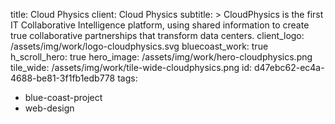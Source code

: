 title: Cloud Physics
client: Cloud Physics
subtitle: >
  CloudPhysics is the first IT Collaborative Intelligence platform, using shared information to create
  true collaborative partnerships that transform data centers.
client_logo: /assets/img/work/logo-cloudphysics.svg
bluecoast_work: true
h_scroll_hero: true
hero_image: /assets/img/work/hero-cloudphysics.png
tile_wide: /assets/img/work/tile-wide-cloudphysics.png
id: d47ebc62-ec4a-4688-be81-3f1fb1edb778
tags:
  - blue-coast-project
  - web-design
